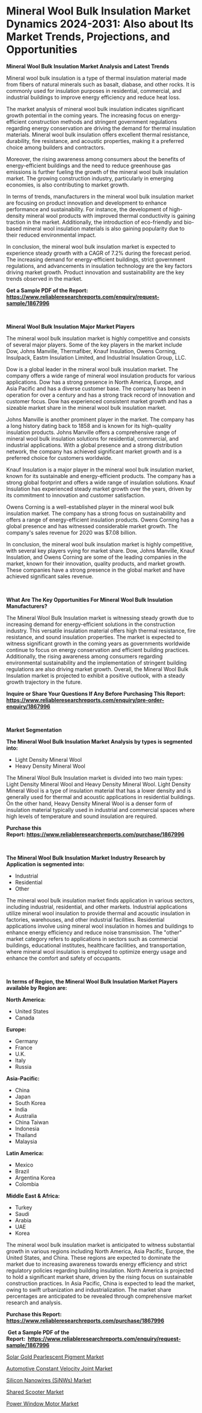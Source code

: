 <p><h1>Mineral Wool Bulk Insulation Market Dynamics 2024-2031: Also about Its Market Trends, Projections, and Opportunities</h1></p><p><strong>Mineral Wool Bulk Insulation Market Analysis and Latest Trends</strong></p>
<p><p>Mineral wool bulk insulation is a type of thermal insulation material made from fibers of natural minerals such as basalt, diabase, and other rocks. It is commonly used for insulation purposes in residential, commercial, and industrial buildings to improve energy efficiency and reduce heat loss.</p><p>The market analysis of mineral wool bulk insulation indicates significant growth potential in the coming years. The increasing focus on energy-efficient construction methods and stringent government regulations regarding energy conservation are driving the demand for thermal insulation materials. Mineral wool bulk insulation offers excellent thermal resistance, durability, fire resistance, and acoustic properties, making it a preferred choice among builders and contractors.</p><p>Moreover, the rising awareness among consumers about the benefits of energy-efficient buildings and the need to reduce greenhouse gas emissions is further fueling the growth of the mineral wool bulk insulation market. The growing construction industry, particularly in emerging economies, is also contributing to market growth.</p><p>In terms of trends, manufacturers in the mineral wool bulk insulation market are focusing on product innovation and development to enhance performance and sustainability. For instance, the development of high-density mineral wool products with improved thermal conductivity is gaining traction in the market. Additionally, the introduction of eco-friendly and bio-based mineral wool insulation materials is also gaining popularity due to their reduced environmental impact.</p><p>In conclusion, the mineral wool bulk insulation market is expected to experience steady growth with a CAGR of 7.2% during the forecast period. The increasing demand for energy-efficient buildings, strict government regulations, and advancements in insulation technology are the key factors driving market growth. Product innovation and sustainability are the key trends observed in the market.</p></p>
<p><strong>Get a Sample PDF of the Report:&nbsp; <a href="https://www.reliableresearchreports.com/enquiry/request-sample/1867996">https://www.reliableresearchreports.com/enquiry/request-sample/1867996</a></strong></p>
<p>&nbsp;</p>
<p><strong>Mineral Wool Bulk Insulation Major Market Players</strong></p>
<p><p>The mineral wool bulk insulation market is highly competitive and consists of several major players. Some of the key players in the market include Dow, Johns Manville, Thermafiber, Knauf Insulation, Owens Corning, Insulpack, Eastm Insulation Limited, and Industrial Insulation Group, LLC.</p><p>Dow is a global leader in the mineral wool bulk insulation market. The company offers a wide range of mineral wool insulation products for various applications. Dow has a strong presence in North America, Europe, and Asia Pacific and has a diverse customer base. The company has been in operation for over a century and has a strong track record of innovation and customer focus. Dow has experienced consistent market growth and has a sizeable market share in the mineral wool bulk insulation market.</p><p>Johns Manville is another prominent player in the market. The company has a long history dating back to 1858 and is known for its high-quality insulation products. Johns Manville offers a comprehensive range of mineral wool bulk insulation solutions for residential, commercial, and industrial applications. With a global presence and a strong distribution network, the company has achieved significant market growth and is a preferred choice for customers worldwide.</p><p>Knauf Insulation is a major player in the mineral wool bulk insulation market, known for its sustainable and energy-efficient products. The company has a strong global footprint and offers a wide range of insulation solutions. Knauf Insulation has experienced steady market growth over the years, driven by its commitment to innovation and customer satisfaction.</p><p>Owens Corning is a well-established player in the mineral wool bulk insulation market. The company has a strong focus on sustainability and offers a range of energy-efficient insulation products. Owens Corning has a global presence and has witnessed considerable market growth. The company's sales revenue for 2020 was $7.08 billion.</p><p>In conclusion, the mineral wool bulk insulation market is highly competitive, with several key players vying for market share. Dow, Johns Manville, Knauf Insulation, and Owens Corning are some of the leading companies in the market, known for their innovation, quality products, and market growth. These companies have a strong presence in the global market and have achieved significant sales revenue.</p></p>
<p>&nbsp;</p>
<p><strong>What Are The Key Opportunities For Mineral Wool Bulk Insulation Manufacturers?</strong></p>
<p><p>The Mineral Wool Bulk Insulation market is witnessing steady growth due to increasing demand for energy-efficient solutions in the construction industry. This versatile insulation material offers high thermal resistance, fire resistance, and sound insulation properties. The market is expected to witness significant growth in the coming years as governments worldwide continue to focus on energy conservation and efficient building practices. Additionally, the rising awareness among consumers regarding environmental sustainability and the implementation of stringent building regulations are also driving market growth. Overall, the Mineral Wool Bulk Insulation market is projected to exhibit a positive outlook, with a steady growth trajectory in the future.</p></p>
<p><strong>Inquire or Share Your Questions If Any Before Purchasing This Report: <a href="https://www.reliableresearchreports.com/enquiry/pre-order-enquiry/1867996">https://www.reliableresearchreports.com/enquiry/pre-order-enquiry/1867996</a></strong></p>
<p>&nbsp;</p>
<p><strong>Market Segmentation</strong></p>
<p><strong>The Mineral Wool Bulk Insulation Market Analysis by types is segmented into:</strong></p>
<p><ul><li>Light Density Mineral Wool</li><li>Heavy Density Mineral Wool</li></ul></p>
<p><p>The Mineral Wool Bulk Insulation market is divided into two main types: Light Density Mineral Wool and Heavy Density Mineral Wool. Light Density Mineral Wool is a type of insulation material that has a lower density and is generally used for thermal and acoustic applications in residential buildings. On the other hand, Heavy Density Mineral Wool is a denser form of insulation material typically used in industrial and commercial spaces where high levels of temperature and sound insulation are required.</p></p>
<p><strong>Purchase this Report:&nbsp;<a href="https://www.reliableresearchreports.com/purchase/1867996">https://www.reliableresearchreports.com/purchase/1867996</a></strong></p>
<p>&nbsp;</p>
<p><strong>The Mineral Wool Bulk Insulation Market Industry Research by Application is segmented into:</strong></p>
<p><ul><li>Industrial</li><li>Residential</li><li>Other</li></ul></p>
<p><p>The mineral wool bulk insulation market finds application in various sectors, including industrial, residential, and other markets. Industrial applications utilize mineral wool insulation to provide thermal and acoustic insulation in factories, warehouses, and other industrial facilities. Residential applications involve using mineral wool insulation in homes and buildings to enhance energy efficiency and reduce noise transmission. The "other" market category refers to applications in sectors such as commercial buildings, educational institutes, healthcare facilities, and transportation, where mineral wool insulation is employed to optimize energy usage and enhance the comfort and safety of occupants.</p></p>
<p>&nbsp;</p>
<p><strong>In terms of Region, the Mineral Wool Bulk Insulation Market Players available by Region are:</strong></p>
<p>
    <p> <strong> North America: </strong>
        <ul>
            <li>United States</li>
            <li>Canada</li>
        </ul>
        </p> 
    <p> <strong> Europe: </strong>
        <ul>
            <li>Germany</li>
            <li>France</li>
            <li>U.K.</li>
            <li>Italy</li>
            <li>Russia</li>
        </ul>
        </p> 
    <p> <strong> Asia-Pacific: </strong>
        <ul>
            <li>China</li>
            <li>Japan</li>
            <li>South Korea</li>
            <li>India</li>
            <li>Australia</li>
            <li>China Taiwan</li>
            <li>Indonesia</li>
            <li>Thailand</li>
            <li>Malaysia</li>
        </ul>
        </p> 
    <p> <strong> Latin America: </strong>
        <ul>
            <li>Mexico</li>
            <li>Brazil</li>
            <li>Argentina Korea</li>
            <li>Colombia</li>
        </ul>
        </p> 
    <p> <strong> Middle East & Africa: </strong>
        <ul>
            <li>Turkey</li>
            <li>Saudi</li>
            <li>Arabia</li>
            <li>UAE</li>
            <li>Korea</li>
        </ul>
    </p>
    </p>
<p><p>The mineral wool bulk insulation market is anticipated to witness substantial growth in various regions including North America, Asia Pacific, Europe, the United States, and China. These regions are expected to dominate the market due to increasing awareness towards energy efficiency and strict regulatory policies regarding building insulation. North America is projected to hold a significant market share, driven by the rising focus on sustainable construction practices. In Asia Pacific, China is expected to lead the market, owing to swift urbanization and industrialization. The market share percentages are anticipated to be revealed through comprehensive market research and analysis.</p></p>
<p><strong>Purchase this Report: <a href="https://www.reliableresearchreports.com/purchase/1867996">https://www.reliableresearchreports.com/purchase/1867996</a></strong></p>
<p>&nbsp;<strong>Get a Sample PDF of the Report:&nbsp;&nbsp;<a href="https://www.reliableresearchreports.com/enquiry/request-sample/1867996">https://www.reliableresearchreports.com/enquiry/request-sample/1867996</a></strong></p>
<p><strong></strong></p>
<p><p><a href="https://github.com/WillieWoodard/Market-Research-Report-List-2/blob/main/solar-gold-pearlescent-pigment-market.md">Solar Gold Pearlescent Pigment Market</a></p><p><a href="https://www.linkedin.com/pulse/automotive-constant-velocity-joint-market-size-share-global-wqtbe/">Automotive Constant Velocity Joint Market</a></p><p><a href="https://github.com/PeterParrish5/Market-Research-Report-List-2/blob/main/silicon-nanowires-sinws-market.md">Silicon Nanowires (SiNWs) Market</a></p><p><a href="https://www.linkedin.com/pulse/shared-scooter-market-size-share-amp-trends-analysis-report-jhfie/">Shared Scooter Market</a></p><p><a href="https://www.linkedin.com/pulse/power-window-motor-market-challenges-opportunities-growth-hgfyc/">Power Window Motor Market</a></p></p>